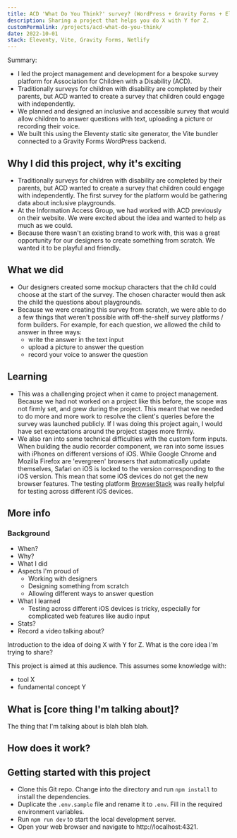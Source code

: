 ```yaml
---
title: ACD 'What Do You Think?' survey? (WordPress + Gravity Forms + Eleventy + Vite)
description: Sharing a project that helps you do X with Y for Z.
customPermalink: /projects/acd-what-do-you-think/
date: 2022-10-01
stack: Eleventy, Vite, Gravity Forms, Netlify
---
```


Summary:
- I led the project management and development for a bespoke survey platform for Association for Children with a Disability (ACD).
- Traditionally surveys for children with disability are completed by their parents, but ACD wanted to create a survey that children could engage with independently.
- We planned and designed an inclusive and accessible survey that would allow children to answer questions with text, uploading a picture or recording their voice.
- We built this using the Eleventy static site generator, the Vite bundler connected to a Gravity Forms WordPress backend.


## Why I did this project, why it's exciting
- Traditionally surveys for children with disability are completed by their parents, but ACD wanted to create a survey that children could engage with independently. The first survey for the platform would be gathering data about inclusive playgrounds.
- At the Information Access Group, we had worked with ACD previously on their
website. We were excited about the idea and wanted to help as much as we could.
- Because there wasn't an existing brand to work with, this was a great
opportunity for our designers to create something from scratch. We wanted it to
be playful and friendly.

## What we did
- Our designers created some mockup characters that the child could choose at
the start of the survey. The chosen character would then ask the child the
questions about playgrounds.
- Because we were creating this survey from scratch, we were able to do a few
things that weren't possible with off-the-shelf survey platforms / form
builders. For example, for each question, we allowed the child to answer in
three ways:
  - write the answer in the text input
  - upload a picture to answer the question
  - record your voice to answer the question

## Learning
- This was a challenging project when it came to project management. Because we
  had not worked on a project like this before, the scope was not firmly set,
and grew during the project. This meant that we needed to do more and more work
to resolve the client's queries before the survey was launched publicly. If I
was doing this project again, I would have set expectations around the project
stages more firmly.
- We also ran into some technical difficulties with the custom form inputs.
When building the audio recorder component, we ran into some issues with iPhones
on different versions of iOS. While Google Chrome and Mozilla Firefox are
'evergreen' browsers that automatically update themselves, Safari on iOS is
locked to the version corresponding to the iOS version. This mean that some iOS
devices do not get the new browser features. The testing platform
[BrowserStack](https://www.browserstack.com/) was really helpful for testing
across different iOS devices.

## More info

### Background


- When?
- Why?
- What I did
- Aspects I'm proud of
  - Working with designers
  - Designing something from scratch
  - Allowing different ways to answer question
- What I learned
  - Testing across different iOS devices is tricky, especially for complicated
  web features like audio input
- Stats?
- Record a video talking about?

Introduction to the idea of doing X with Y for Z. What is the core idea I'm trying to share?

This project is aimed at this audience. This assumes some knowledge with:
- tool X 
- fundamental concept Y

## What is [core thing I'm talking about]?

The thing that I'm talking about is blah blah blah.

## How does it work?



## Getting started with this project

- Clone this Git repo. Change into the directory and run `npm install` to install the dependencies.
- Duplicate the `.env.sample` file and rename it to `.env`. Fill in the required environment variables.
- Run `npm run dev` to start the local development server.
- Open your web browser and navigate to http://localhost:4321.
